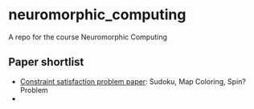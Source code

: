 # neuromorphic_computing
A repo for the course Neuromorphic
Computing

## Paper shortlist
* [Constraint satisfaction problem paper](https://www.frontiersin.org/articles/10.3389/fnins.2017.00714/full): Sudoku, Map Coloring, Spin? Problem 
* 
